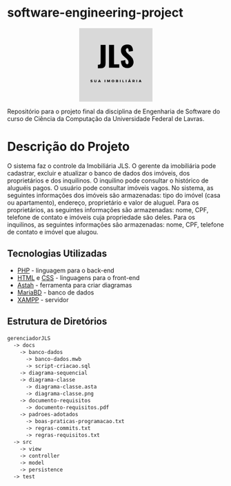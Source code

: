 # software-engineering-project
<p align="center">
  <img src="src/images/logo.png" width="170" height="170" align="center" />
</p>

Repositório para o projeto final da disciplina de Engenharia de Software do curso de Ciência da Computação da Universidade Federal de Lavras.
# Descrição do Projeto
O sistema faz o controle da Imobiliária JLS. O gerente da imobiliária pode cadastrar, excluir e atualizar o banco de dados dos imóveis, dos proprietários e dos inquilinos. O inquilino pode consultar o histórico de aluguéis pagos. O usuário pode consultar imóveis vagos.
No sistema, as seguintes informações dos imóveis são armazenadas: tipo do imóvel (casa ou apartamento), endereço, proprietário e valor de aluguel. Para os proprietários, as seguintes informações são armazenadas: nome, CPF, telefone de contato e imóveis cuja propriedade são deles. Para os inquilinos, as seguintes informações são armazenadas: nome, CPF, telefone de contato e imóvel que alugou.
## Tecnologias Utilizadas
* [PHP](https://www.php.net/) - linguagem para o back-end
* [HTML](https://www.w3schools.com/html/) e [CSS](https://www.w3schools.com/css/) - linguagens para o front-end
* [Astah](http://astah.net/) - ferramenta para criar diagramas
* [MariaBD](https://mariadb.org/) - banco de dados
* [XAMPP](https://www.apachefriends.org/pt_br/index.html) - servidor
## Estrutura de Diretórios
```
gerenciadorJLS
  -> docs
    -> banco-dados
      -> banco-dados.mwb
      -> script-criacao.sql
    -> diagrama-sequencial
    -> diagrama-classe
      -> diagrama-classe.asta
      -> diagrama-classe.png
    -> documento-requisitos
      -> documento-requisitos.pdf
    -> padroes-adotados
      -> boas-praticas-programacao.txt
      -> regras-commits.txt
      -> regras-requisitos.txt
  -> src
    -> view
    -> controller
    -> model
    -> persistence
  -> test
```
